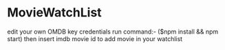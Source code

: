 # MovieWatchList
edit your own OMDB key credentials 
run command:- ($npm install && npm start) then 
insert imdb movie id to add movie in your watchlist
